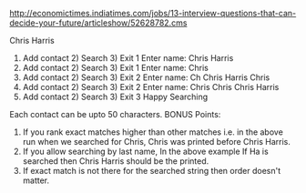 http://economictimes.indiatimes.com/jobs/13-interview-questions-that-can-decide-your-future/articleshow/52628782.cms


Chris Harris

1) Add contact 2) Search 3) Exit
1
Enter name: Chris Harris
1) Add contact 2) Search 3) Exit
1
Enter name: Chris
1) Add contact 2) Search 3) Exit
2
Enter name: Ch
Chris Harris
Chris
1) Add contact 2) Search 3) Exit
2
Enter name: Chris
Chris
Chris Harris
1) Add contact 2) Search 3) Exit
3
Happy Searching



Each contact can be upto 50 characters.
BONUS Points:
1) If you rank exact matches higher than other matches i.e. in the above run when we searched for Chris, Chris was printed before Chris
Harris.
2) If you allow searching by last name, In the above example If Ha is searched then Chris Harris should be the printed.
3) If exact match is not there for the searched string then order doesn't matter.